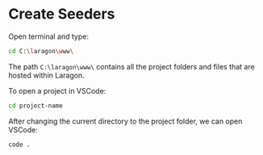 # Create Seeders

Open terminal and type:

``` bash
cd C:\laragon\www\
```
The path <code>C:\\laragon\\www\\</code> contains all the project folders and files that are hosted within Laragon.

To open a project in VSCode:
``` bash
cd project-name
```
After changing the current directory to the project folder, we can open VSCode:
``` bash
code .
```
